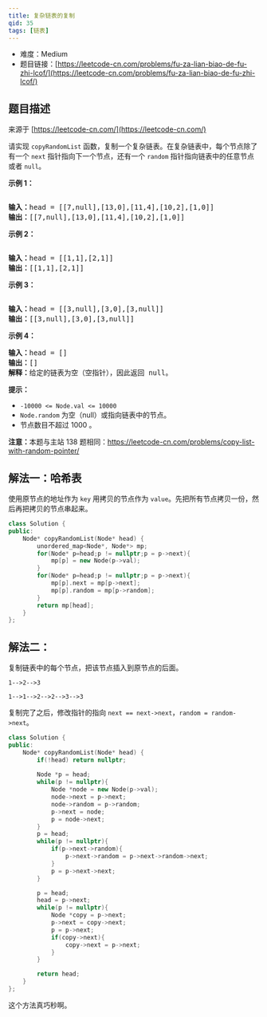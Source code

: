 ```yaml
---
title: 复杂链表的复制
qid: 35
tags: [链表]
---
```



- 难度：Medium
- 题目链接：[https://leetcode-cn.com/problems/fu-za-lian-biao-de-fu-zhi-lcof/](https://leetcode-cn.com/problems/fu-za-lian-biao-de-fu-zhi-lcof/)


## 题目描述

来源于 [https://leetcode-cn.com/](https://leetcode-cn.com/)

<p>请实现 <code>copyRandomList</code> 函数，复制一个复杂链表。在复杂链表中，每个节点除了有一个 <code>next</code> 指针指向下一个节点，还有一个 <code>random</code> 指针指向链表中的任意节点或者 <code>null</code>。</p>



<p><strong>示例 1：</strong></p>

<p><img alt="" src="https://assets.leetcode-cn.com/aliyun-lc-upload/uploads/2020/01/09/e1.png"></p>

<pre><strong>输入：</strong>head = [[7,null],[13,0],[11,4],[10,2],[1,0]]
<strong>输出：</strong>[[7,null],[13,0],[11,4],[10,2],[1,0]]
</pre>

<p><strong>示例 2：</strong></p>

<p><img alt="" src="https://assets.leetcode-cn.com/aliyun-lc-upload/uploads/2020/01/09/e2.png"></p>

<pre><strong>输入：</strong>head = [[1,1],[2,1]]
<strong>输出：</strong>[[1,1],[2,1]]
</pre>

<p><strong>示例 3：</strong></p>

<p><strong><img alt="" src="https://assets.leetcode-cn.com/aliyun-lc-upload/uploads/2020/01/09/e3.png"></strong></p>

<pre><strong>输入：</strong>head = [[3,null],[3,0],[3,null]]
<strong>输出：</strong>[[3,null],[3,0],[3,null]]
</pre>

<p><strong>示例 4：</strong></p>

<pre><strong>输入：</strong>head = []
<strong>输出：</strong>[]
<strong>解释：</strong>给定的链表为空（空指针），因此返回 null。
</pre>



<p><strong>提示：</strong></p>

<ul>
	<li><code>-10000 &lt;= Node.val &lt;= 10000</code></li>
	<li><code>Node.random</code>&nbsp;为空（null）或指向链表中的节点。</li>
	<li>节点数目不超过 1000 。</li>
</ul>



<p><strong>注意：</strong>本题与主站 138 题相同：<a href="https://leetcode-cn.com/problems/copy-list-with-random-pointer/">https://leetcode-cn.com/problems/copy-list-with-random-pointer/</a></p>




## 解法一：哈希表

使用原节点的地址作为 `key` 用拷贝的节点作为 `value`。先把所有节点拷贝一份，然后再把拷贝的节点串起来。


```cpp
class Solution {
public:
    Node* copyRandomList(Node* head) {
        unordered_map<Node*, Node*> mp;
		for(Node* p=head;p != nullptr;p = p->next){
			mp[p] = new Node(p->val);
		}
		for(Node* p=head;p != nullptr;p = p->next){
			mp[p].next = mp[p->next];
			mp[p].random = mp[p->random];
		}
		return mp[head];
    }
};
```

## 解法二：

复制链表中的每个节点，把该节点插入到原节点的后面。

```
1-->2-->3

1-->1-->2-->2-->3-->3
```

复制完了之后，修改指针的指向 `next == next->next`，`random = random->next`。

```cpp
class Solution {
public:
    Node* copyRandomList(Node* head) {
        if(!head) return nullptr;
        
		Node *p = head;
		while(p != nullptr){
			Node *node = new Node(p->val);
			node->next = p->next;
			node->random = p->random;
			p->next = node;
			p = node->next;
		}
		p = head;
		while(p != nullptr){
            if(p->next->random){
    			p->next->random = p->next->random->next;
            }
			p = p->next->next;
		}

		p = head;
		head = p->next;
		while(p != nullptr){
			Node *copy = p->next;
			p->next = copy->next;
			p = p->next;
			if(copy->next){
				copy->next = p->next;
			}
		}

		return head;
    }
};
```


这个方法真巧秒啊。